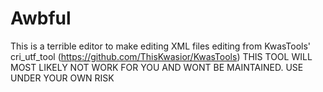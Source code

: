 # Awbful
 This is a terrible editor to make editing XML files editing from KwasTools' cri_utf_tool (https://github.com/ThisKwasior/KwasTools) THIS TOOL WILL MOST LIKELY NOT WORK FOR YOU AND WONT BE MAINTAINED. USE UNDER YOUR OWN RISK
